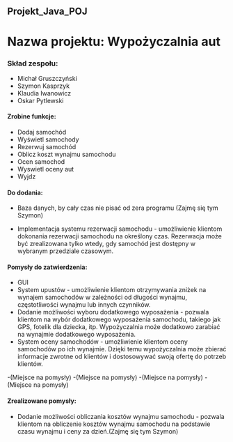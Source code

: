 ## Projekt_Java_POJ
# Nazwa projektu: Wypożyczalnia aut

 ### Skład zespołu:

 - Michał Gruszczyński
 - Szymon Kasprzyk
 - Klaudia Iwanowicz
 - Oskar Pytlewski

#### Zrobine funkcje:
  - Dodaj samochód
  - Wyświetl samochody
  - Rezerwuj samochód
  - Oblicz koszt wynajmu samochodu
  - Ocen samochod
  - Wyswietl oceny aut
  - Wyjdz

#### Do dodania:
  - Baza danych, by cały czas nie pisać od zera programu (Zajmę się tym Szymon)

  - Implementacja systemu rezerwacji samochodu - umożliwienie klientom dokonania rezerwacji samochodu na określony czas. Rezerwacja może być zrealizowana tylko wtedy, gdy samochód jest dostępny w wybranym przedziale czasowym.
 

#### Pomysły do zatwierdzenia:
  - GUI
  - System upustów - umożliwienie klientom otrzymywania zniżek na wynajem samochodów w zależności od długości wynajmu, częstotliwości wynajmu lub innych czynników.
  - Dodanie możliwości wyboru dodatkowego wyposażenia - pozwala klientom na wybór dodatkowego wyposażenia samochodu, takiego jak GPS, fotelik dla dziecka, itp. Wypożyczalnia może dodatkowo zarabiać na wynajmie dodatkowego wyposażenia.
   - System oceny samochodów - umożliwienie klientom oceny samochodów po ich wynajmie. Dzięki temu wypożyczalnia może zbierać informacje zwrotne od klientów i dostosowywać swoją ofertę do potrzeb klientów.
  
  -(Miejsce na pomysły)
  -(Miejsce na pomysły)
  -(Miejsce na pomysły)
  -(Miejsce na pomysły)
  
#### Zrealizowane pomysły:
  - Dodanie możliwości obliczania kosztów wynajmu samochodu - pozwala klientom na obliczenie kosztów wynajmu samochodu na podstawie czasu wynajmu i ceny za dzień.(Zajmę się tym Szymon)
